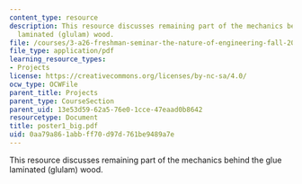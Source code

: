 ```yaml
---
content_type: resource
description: This resource discusses remaining part of the mechanics behind the glue
  laminated (glulam) wood.
file: /courses/3-a26-freshman-seminar-the-nature-of-engineering-fall-2005/0aa79a861abbff70d97d761be9489a7e_poster1_big.pdf
file_type: application/pdf
learning_resource_types:
- Projects
license: https://creativecommons.org/licenses/by-nc-sa/4.0/
ocw_type: OCWFile
parent_title: Projects
parent_type: CourseSection
parent_uid: 13e53d59-62a5-76e0-1cce-47eaad0b8642
resourcetype: Document
title: poster1_big.pdf
uid: 0aa79a86-1abb-ff70-d97d-761be9489a7e
---
```

This resource discusses remaining part of the mechanics behind the glue laminated (glulam) wood.